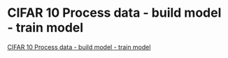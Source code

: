 # CIFAR 10 Process data - build model - train model
[CIFAR 10 Process data - build model - train model](https://aiwithcloud.com/2022/09/19/cifar_10_process_data___build_model___train_model/)